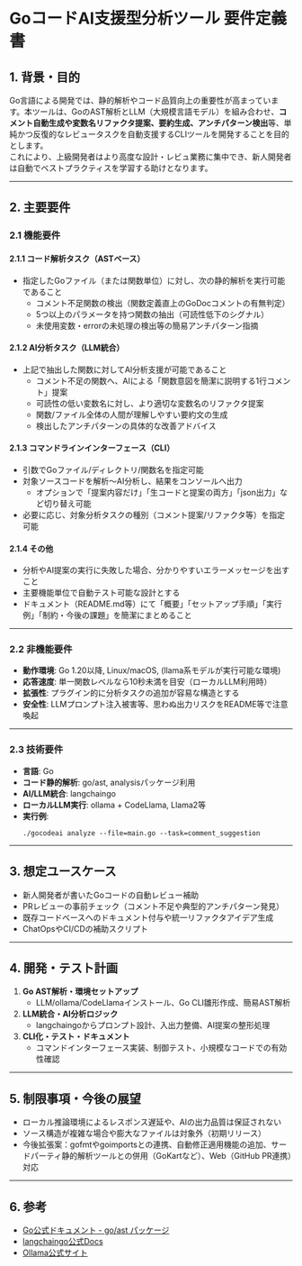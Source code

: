# GoコードAI支援型分析ツール 要件定義書

## 1. 背景・目的

Go言語による開発では、静的解析やコード品質向上の重要性が高まっています。本ツールは、GoのAST解析とLLM（大規模言語モデル）を組み合わせ、**コメント自動生成や変数名リファクタ提案、要約生成、アンチパターン検出**等、単純かつ反復的なレビュータスクを自動支援するCLIツールを開発することを目的とします。  
これにより、上級開発者はより高度な設計・レビュ業務に集中でき、新人開発者は自動でベストプラクティスを学習する助けとなります。

---

## 2. 主要要件

### 2.1 機能要件

#### 2.1.1 コード解析タスク（ASTベース）

- 指定したGoファイル（または関数単位）に対し、次の静的解析を実行可能であること
    - コメント不足関数の検出（関数定義直上のGoDocコメントの有無判定）
    - 5つ以上のパラメータを持つ関数の抽出（可読性低下のシグナル）
    - 未使用変数・errorの未処理の検出等の簡易アンチパターン指摘

#### 2.1.2 AI分析タスク（LLM統合）

- 上記で抽出した関数に対してAI分析支援が可能であること
    - コメント不足の関数へ、AIによる「関数意図を簡潔に説明する1行コメント」提案
    - 可読性の低い変数名に対し、より適切な変数名のリファクタ提案
    - 関数/ファイル全体の人間が理解しやすい要約文の生成
    - 検出したアンチパターンの具体的な改善アドバイス

#### 2.1.3 コマンドラインインターフェース（CLI）

- 引数でGoファイル/ディレクトリ/関数名を指定可能
- 対象ソースコードを解析～AI分析し、結果をコンソールへ出力
    - オプションで「提案内容だけ」「生コードと提案の両方」「json出力」など切り替え可能
- 必要に応じ、対象分析タスクの種別（コメント提案/リファクタ等）を指定可能

#### 2.1.4 その他

- 分析やAI提案の実行に失敗した場合、分かりやすいエラーメッセージを出すこと
- 主要機能単位で自動テスト可能な設計とする  
- ドキュメント（README.md等）にて「概要」「セットアップ手順」「実行例」「制約・今後の課題」を簡潔にまとめること

---

### 2.2 非機能要件

- **動作環境**: Go 1.20以降, Linux/macOS, (llama系モデルが実行可能な環境)
- **応答速度**: 単一関数レベルなら10秒未満を目安（ローカルLLM利用時）
- **拡張性**: プラグイン的に分析タスクの追加が容易な構造とする
- **安全性**: LLMプロンプト注入被害等、思わぬ出力リスクをREADME等で注意喚起

---

### 2.3 技術要件

- **言語**: Go
- **コード静的解析**: go/ast, analysisパッケージ利用
- **AI/LLM統合**: langchaingo
- **ローカルLLM実行**: ollama + CodeLlama, Llama2等
- **実行例**:  
    ```shell
    ./gocodeai analyze --file=main.go --task=comment_suggestion
    ```

---

## 3. 想定ユースケース

- 新人開発者が書いたGoコードの自動レビュー補助
- PRレビューの事前チェック（コメント不足や典型的アンチパターン発見）
- 既存コードベースへのドキュメント付与や統一リファクタアイデア生成
- ChatOpsやCI/CDの補助スクリプト

---

## 4. 開発・テスト計画

1. **Go AST解析・環境セットアップ**
    - LLM/ollama/CodeLlamaインストール、Go CLI雛形作成、簡易AST解析
2. **LLM統合・AI分析ロジック**
    - langchaingoからプロンプト設計、入出力整備、AI提案の整形処理
3. **CLI化・テスト・ドキュメント**
    - コマンドインターフェース実装、制御テスト、小規模なコードでの有効性確認

---

## 5. 制限事項・今後の展望

- ローカル推論環境によるレスポンス遅延や、AIの出力品質は保証されない
- ソース構造が複雑な場合や膨大なファイルは対象外（初期リリース）
- 今後拡張案：gofmtやgoimportsとの連携、自動修正適用機能の追加、サードパーティ静的解析ツールとの併用（GoKartなど）、Web（GitHub PR連携）対応

---

## 6. 参考

- [Go公式ドキュメント - go/ast パッケージ](https://pkg.go.dev/go/ast)
- [langchaingo公式Docs](https://github.com/langchain-ai/langchaingo)
- [Ollama公式サイト](https://ollama.com/)